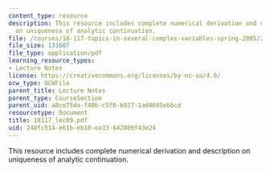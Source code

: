 ```yaml
---
content_type: resource
description: This resource includes complete numerical derivation and description
  on uniqueness of analytic continuation.
file: /courses/18-117-topics-in-several-complex-variables-spring-2005/248fc514e61beb10ea33642006f43e24_18117_lec09.pdf
file_size: 131607
file_type: application/pdf
learning_resource_types:
- Lecture Notes
license: https://creativecommons.org/licenses/by-nc-sa/4.0/
ocw_type: OCWFile
parent_title: Lecture Notes
parent_type: CourseSection
parent_uid: a8ce75da-f40b-c5f0-b927-1ad4605ebbcd
resourcetype: Document
title: 18117_lec09.pdf
uid: 248fc514-e61b-eb10-ea33-642006f43e24
---
```

This resource includes complete numerical derivation and description on uniqueness of analytic continuation.